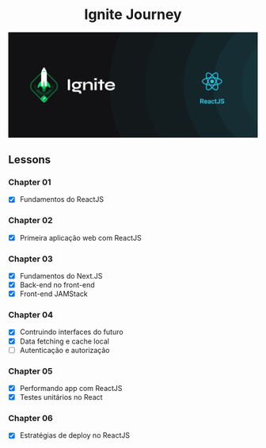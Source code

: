 <h1 align="center">Ignite Journey</h1>

<div align="center" id="top"> 
  <img src="./assets/ignite.png" alt="Ignite Journey" />
</div>

<h2>Lessons</h2>

<h3>Chapter 01</h3>

- [x] Fundamentos do ReactJS

<h3>Chapter 02</h3>

- [x] Primeira aplicação web com ReactJS

<h3>Chapter 03</h3>

- [x] Fundamentos do Next.JS
- [x] Back-end no front-end
- [x] Front-end JAMStack

<h3>Chapter 04</h3>

- [x] Contruindo interfaces do futuro
- [x] Data fetching e cache local
- [ ] Autenticação e autorização

<h3>Chapter 05</h3>

- [x] Performando app com ReactJS
- [x] Testes unitários no React

<h3>Chapter 06</h3>

- [x] Estratégias de deploy no ReactJS
